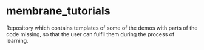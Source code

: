 # membrane_tutorials
Repository which contains templates of some of the demos with parts of the code missing, so that the user can fulfil them during the process of learning.
